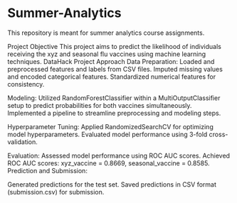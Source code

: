 # Summer-Analytics
This repository is meant for summer analytics course assignments.

Project Objective
This project aims to predict the likelihood of individuals receiving the xyz and seasonal flu vaccines using machine learning techniques.
DataHack Project
Approach
Data Preparation:
Loaded and preprocessed features and labels from CSV files.
Imputed missing values and encoded categorical features.
Standardized numerical features for consistency.

Modeling:
Utilized RandomForestClassifier within a MultiOutputClassifier setup to predict probabilities for both vaccines simultaneously.
Implemented a pipeline to streamline preprocessing and modeling steps.

Hyperparameter Tuning:
Applied RandomizedSearchCV for optimizing model hyperparameters.
Evaluated model performance using 3-fold cross-validation.

Evaluation:
Assessed model performance using ROC AUC scores.
Achieved ROC AUC scores: xyz_vaccine = 0.8669, seasonal_vaccine = 0.8585.
Prediction and Submission:

Generated predictions for the test set.
Saved predictions in CSV format (submission.csv) for submission.


